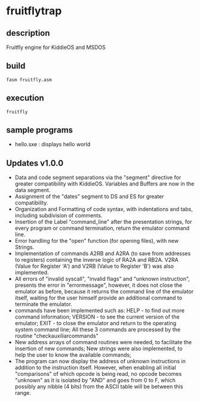 # fruitflytrap
## description
Fruitfly engine for KiddieOS and MSDOS 

## build
``` 
fasm fruitfly.asm
```

## execution
```
fruitfly
```

## sample programs
* hello.sxe : displays hello world

## Updates v1.0.0

* Data and code segment separations via the "segment" directive for greater compatibility with KiddieOS. Variables and Buffers are now in the data segment.
* Assignment of the "dates" segment to DS and ES for greater compatibility.
* Organization and Formatting of code syntax, with indentations and tabs, including subdivision of comments.
* Insertion of the Label "command_line" after the presentation strings, for every program or command termination, return the emulator command line.
* Error handling for the "open" function (for opening files), with new Strings.
* Implementation of commands A2RB and A2RA (to save from addresses to registers) containing the inverse logic of RA2A and RB2A. V2RA (Value for Register 'A') and V2RB (Value to Register 'B') was also implemented.
* All errors of "invalid syscall", "invalid flags" and "unknown instruction", presents the error in "errormessage", however, it does not close the emulator as before, because it returns the command line of the emulator itself, waiting for the user himself provide an additional command to terminate the emulator.
* commands have been implemented such as: HELP - to find out more command information; VERSION - to see the current version of the emulator; EXIT - to close the emulator and return to the operating system command line; All these 3 commands are processed by the routine "checkauxiliarcommands"
* New address arrays of command routines were needed, to facilitate the insertion of new commands; New strings were also implemented, to help the user to know the available commands;
* The program can now display the address of unknown instructions in addition to the instruction itself. However, when enabling all initial "comparisons" of which opcode is being read, no opcode becomes "unknown" as it is isolated by "AND" and goes from 0 to F, which possibly any nibble (4 bits) from the ASCII table will be between this range.


